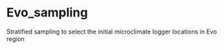 # Evo_sampling
Stratified sampling to select the initial microclimate logger locations in Evo region
